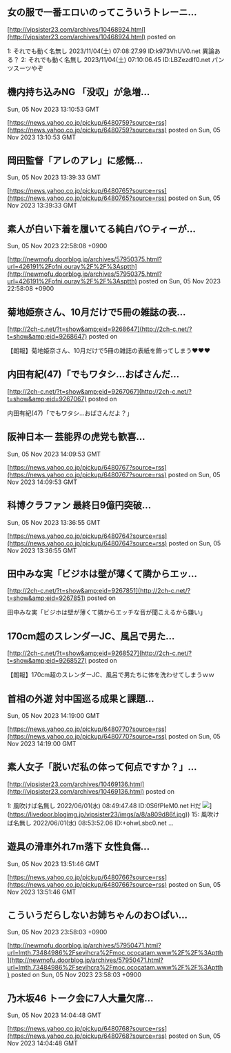 

## 女の服で一番エロいのってこういうトレーニ...
  

[http://vipsister23.com/archives/10468924.html](http://vipsister23.com/archives/10468924.html)
posted on 

<!--more-->

1: それでも動く名無し 2023/11/04(土) 07:08:27.99 ID:k973VhUV0.net 異論ある？ 2: それでも動く名無し 2023/11/04(土) 07:10:06.45 ID:LBZezdlf0.net パンツスーツやぞ

## 機内持ち込みNG 「没収」が急増...
  Sun, 05 Nov 2023 13:10:53 GMT

[https://news.yahoo.co.jp/pickup/6480759?source=rss](https://news.yahoo.co.jp/pickup/6480759?source=rss)
posted on Sun, 05 Nov 2023 13:10:53 GMT

<!--more-->



## 岡田監督「アレのアレ」に感慨...
  Sun, 05 Nov 2023 13:39:33 GMT

[https://news.yahoo.co.jp/pickup/6480765?source=rss](https://news.yahoo.co.jp/pickup/6480765?source=rss)
posted on Sun, 05 Nov 2023 13:39:33 GMT

<!--more-->



## 素人が白い下着を履いてる純白パ○ティーが...
  Sun, 05 Nov 2023 22:58:08 +0900

[http://newmofu.doorblog.jp/archives/57950375.html?url=426191%2Fofni.ouray%2F%2F%3Asptth](http://newmofu.doorblog.jp/archives/57950375.html?url=426191%2Fofni.ouray%2F%2F%3Asptth)
posted on Sun, 05 Nov 2023 22:58:08 +0900

<!--more-->



## 菊地姫奈さん、10月だけで5冊の雑誌の表...
  

[http://2ch-c.net/?t=show&amp;eid=9268647](http://2ch-c.net/?t=show&amp;eid=9268647)
posted on 

<!--more-->

【朗報】菊地姫奈さん、10月だけで5冊の雑誌の表紙を飾ってしまう❤❤❤

## 内田有紀(47)「でもワタシ…おばさんだ...
  

[http://2ch-c.net/?t=show&amp;eid=9267067](http://2ch-c.net/?t=show&amp;eid=9267067)
posted on 

<!--more-->

内田有紀(47)「でもワタシ…おばさんだよ？」

## 阪神日本一 芸能界の虎党も歓喜...
  Sun, 05 Nov 2023 14:09:53 GMT

[https://news.yahoo.co.jp/pickup/6480767?source=rss](https://news.yahoo.co.jp/pickup/6480767?source=rss)
posted on Sun, 05 Nov 2023 14:09:53 GMT

<!--more-->



## 科博クラファン 最終日9億円突破...
  Sun, 05 Nov 2023 13:36:55 GMT

[https://news.yahoo.co.jp/pickup/6480764?source=rss](https://news.yahoo.co.jp/pickup/6480764?source=rss)
posted on Sun, 05 Nov 2023 13:36:55 GMT

<!--more-->



## 田中みな実「ビジホは壁が薄くて隣からエッ...
  

[http://2ch-c.net/?t=show&amp;eid=9267851](http://2ch-c.net/?t=show&amp;eid=9267851)
posted on 

<!--more-->

田中みな実「ビジホは壁が薄くて隣からエッチな音が聞こえるから嫌い」

## 170cm超のスレンダーJC、風呂で男た...
  

[http://2ch-c.net/?t=show&amp;eid=9268527](http://2ch-c.net/?t=show&amp;eid=9268527)
posted on 

<!--more-->

【朗報】170cm超のスレンダーJC、風呂で男たちに体を洗わせてしまうｗｗ

## 首相の外遊 対中国巡る成果と課題...
  Sun, 05 Nov 2023 14:19:00 GMT

[https://news.yahoo.co.jp/pickup/6480770?source=rss](https://news.yahoo.co.jp/pickup/6480770?source=rss)
posted on Sun, 05 Nov 2023 14:19:00 GMT

<!--more-->



## 素人女子「脱いだ私の体って何点ですか？」...
  

[http://vipsister23.com/archives/10469136.html](http://vipsister23.com/archives/10469136.html)
posted on 

<!--more-->

1: 風吹けば名無し 2022/06/01(水) 08:49:47.48 ID:0S6fPIeM0.net Hだ ![](https://livedoor.blogimg.jp/vipsister23/imgs/5/d/5d39ad6c.jpg[https://livedoor.blogimg.jp/vipsister23/imgs/a/8/a809d86f.jpg)](https://livedoor.blogimg.jp/vipsister23/imgs/a/8/a809d86f.jpg)) 15: 風吹けば名無し 2022/06/01(水) 08:53:52.06 ID:+ohwLsbc0.net ...

## 遊具の滑車外れ7m落下 女性負傷...
  Sun, 05 Nov 2023 13:51:46 GMT

[https://news.yahoo.co.jp/pickup/6480766?source=rss](https://news.yahoo.co.jp/pickup/6480766?source=rss)
posted on Sun, 05 Nov 2023 13:51:46 GMT

<!--more-->



##  こういうだらしないお姉ちゃんのお○ぱい...
  Sun, 05 Nov 2023 23:58:03 +0900

[http://newmofu.doorblog.jp/archives/57950471.html?url=lmth.73484986%2Fsevihcra%2Fmoc.ococatam.www%2F%2F%3Aptth](http://newmofu.doorblog.jp/archives/57950471.html?url=lmth.73484986%2Fsevihcra%2Fmoc.ococatam.www%2F%2F%3Aptth)
posted on Sun, 05 Nov 2023 23:58:03 +0900

<!--more-->



## 乃木坂46 トーク会に7人大量欠席...
  Sun, 05 Nov 2023 14:04:48 GMT

[https://news.yahoo.co.jp/pickup/6480768?source=rss](https://news.yahoo.co.jp/pickup/6480768?source=rss)
posted on Sun, 05 Nov 2023 14:04:48 GMT

<!--more-->


